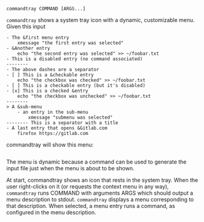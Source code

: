 
```
commandtray COMMAND [ARGS...]
```

`commandtray` shows a system tray icon with a dynamic, customizable menu.
Given this input
```
- The &first menu entry
    xmessage "the first entry was selected"
- &Another entry
    echo "the second entry was selected" >> ~/foobar.txt
- This is a disabled entry (no command associated)
--------
- The above dashes are a separator
- [ ] This is a &checkable entry
    echo "the checkbox was checked" >> ~/foobar.txt
- [ ] This is a checkable entry (but it's disabled)
- [x] This is a checked &entry
    echo "the checkbox was unchecked" >> ~/foobar.txt
--------
> A &sub-menu
    - an entry in the sub-menu
        xmessage "submenu was selected"
-------- This is a separator with a title
- A last entry that opens &Gitlab.com
    firefox https://gitlab.com
```

commandtray will show this menu:

![]()

The menu is dynamic because a command can be used to generate the input file just when the menu is about to be shown.

At start, commandtray shows an icon that rests in the system tray.
When the user right-clicks on it (or requests the context menu in any way), `commandtray` runs COMMAND with arguments ARGS which should output a menu description to stdout.
`commandtray` displays a menu corresponding to that description.
When selected, a menu entry runs a command, as configured in the menu description.

